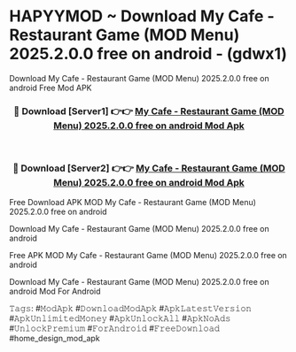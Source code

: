 # HAPYYMOD ~ Download My Cafe - Restaurant Game (MOD Menu) 2025.2.0.0 free on android - (gdwx1)
Download My Cafe - Restaurant Game (MOD Menu) 2025.2.0.0 free on android Free Mod APK

<div align="center">
<h3>🔴 Download [Server1] 👉👉 <a href="https://apk-comot.site?title=My_Cafe_-_Restaurant_Game_(MOD_Menu)_2025.2.0.0_free_on_android">My Cafe - Restaurant Game (MOD Menu) 2025.2.0.0 free on android Mod Apk</a></h3><br>

<h3>🔴 Download [Server2] 👉👉 <a href="https://apk-comot.site?title=My_Cafe_-_Restaurant_Game_(MOD_Menu)_2025.2.0.0_free_on_android">My Cafe - Restaurant Game (MOD Menu) 2025.2.0.0 free on android Mod Apk</a></h3>
</div>


Free Download APK MOD My Cafe - Restaurant Game (MOD Menu) 2025.2.0.0 free on android

Download My Cafe - Restaurant Game (MOD Menu) 2025.2.0.0 free on android 

Free APK MOD My Cafe - Restaurant Game (MOD Menu) 2025.2.0.0 free on android 

Download My Cafe - Restaurant Game (MOD Menu) 2025.2.0.0 free on android Mod For Android

𝚃𝚊𝚐𝚜: #𝙼𝚘𝚍𝙰𝚙𝚔 #𝙳𝚘𝚠𝚗𝚕𝚘𝚊𝚍𝙼𝚘𝚍𝙰𝚙𝚔 #𝙰𝚙𝚔𝙻𝚊𝚝𝚎𝚜𝚝𝚅𝚎𝚛𝚜𝚒𝚘𝚗 #𝙰𝚙𝚔𝚄𝚗𝚕𝚒𝚖𝚒𝚝𝚎𝚍𝙼𝚘𝚗𝚎𝚢 #𝙰𝚙𝚔𝚄𝚗𝚕𝚘𝚌𝚔𝙰𝚕𝚕 #𝙰𝚙𝚔𝙽𝚘𝙰𝚍𝚜 #𝚄𝚗𝚕𝚘𝚌𝚔𝙿𝚛𝚎𝚖𝚒𝚞𝚖 #𝙵𝚘𝚛𝙰𝚗𝚍𝚛𝚘𝚒𝚍 #𝙵𝚛𝚎𝚎𝙳𝚘𝚠𝚗𝚕𝚘𝚊𝚍 #home_design_mod_apk